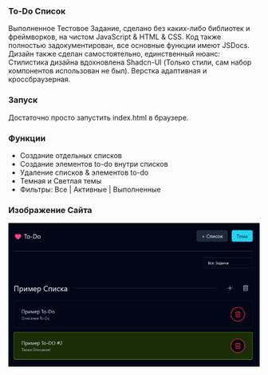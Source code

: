 ### To-Do Список
Выполненное Тестовое Задание, сделано без каких-либо библиотек и фреймворков, на чистом JavaScript & HTML & CSS. Код также полностью задокументирован, все основные функции имеют JSDocs. Дизайн также сделан самостоятельно, единственный нюанс: Стилистика дизайна вдохновлена Shadcn-UI (Только стили, сам набор компонентов использован не был). Верстка адаптивная и кроссбраузерная.

### Запуск
Достаточно просто запустить index.html в браузере.

### Функции
- Создание отдельных списков
- Создание элементов to-do внутри списков
- Удаление списков & элементов to-do
- Темная и Светлая темы
- Фильтры: Все | Активные | Выполненные

### Изображение Сайта
<img src="assets/showcase.png" alt="Изображение Сайта" />
